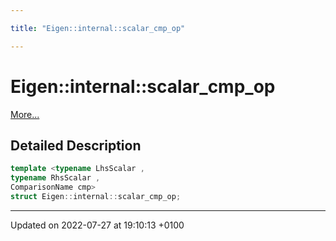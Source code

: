 ```yaml
---

title: "Eigen::internal::scalar_cmp_op"

---
```


# Eigen::internal::scalar_cmp_op



 [More...](#detailed-description)

## Detailed Description

```cpp
template <typename LhsScalar ,
typename RhsScalar ,
ComparisonName cmp>
struct Eigen::internal::scalar_cmp_op;
```

-------------------------------

Updated on 2022-07-27 at 19:10:13 +0100
